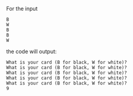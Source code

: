 For the input

```text
B
W
B
B
W
```

the code will output:

```text
What is your card (B for black, W for white)?
What is your card (B for black, W for white)?
What is your card (B for black, W for white)?
What is your card (B for black, W for white)?
What is your card (B for black, W for white)?
9
```